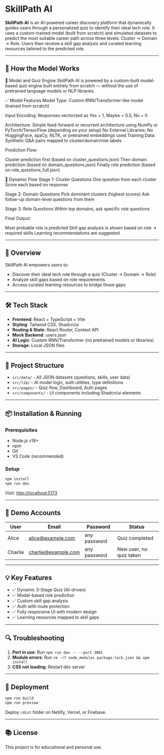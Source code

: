 
# SkillPath AI

**SkillPath AI** is an AI-powered career discovery platform that dynamically guides users through a personalized quiz to identify their ideal tech role. It uses a custom-trained model (built from scratch) and simulated datasets to predict the most suitable career path across three levels: Cluster → Domain → Role. Users then receive a skill gap analysis and curated learning resources tailored to the predicted role.

---

## 🧠 How the Model Works

🧠 Model and Quiz Engine
SkillPath AI is powered by a custom-built model-based quiz engine built entirely from scratch — without the use of pretrained language models or NLP libraries.

✅ Model Features
Model Type: Custom RNN/Transformer-like model (trained from scratch)

Input Encoding: Responses vectorized as Yes = 1, Maybe = 0.5, No = 0

Architecture: Simple feed-forward or recurrent architecture using NumPy or PyTorch/TensorFlow (depending on your setup)
No External Libraries: No HuggingFace, spaCy, NLTK, or pretrained embeddings used
Training Data: Synthetic Q&A pairs mapped to cluster/domain/role labels

Prediction Flow:

Cluster prediction first (based on cluster_questions.json)
Then domain prediction (based on domain_questions.json)
Finally role prediction (based on role_questions_full.json)

🔁 Dynamic Flow
Stage 1: Cluster Questions
One question from each cluster
Score each based on response

Stage 2: Domain Questions
Pick dominant clusters (highest scores)
Ask follow-up domain-level questions from them

Stage 3: Role Questions
Within top domains, ask specific role questions

Final Output:

Most probable role is predicted
Skill gap analysis is shown based on role → required skills
Learning recommendations are suggested

---

## 🚀 Overview

SkillPath AI empowers users to:

- Discover their ideal tech role through a quiz (Cluster → Domain → Role)
- Analyze skill gaps based on role requirements
- Access curated learning resources to bridge those gaps

---

## 🛠️ Tech Stack

- **Frontend**: React + TypeScript + Vite
- **Styling**: Tailwind CSS, Shadcn/ui
- **Routing & State**: React Router, Context API
- **Mock Backend**: users.json
- **AI Logic**: Custom RNN/Transformer (no pretrained models or libraries)
- **Storage**: Local JSON files

---

## 📁 Project Structure

- `src/data/` - All JSON datasets (questions, skills, user data)
- `src/lib/` - AI model logic, auth utilities, type definitions
- `src/pages/` - Quiz flow, Dashboard, Auth pages
- `src/components/` - UI components including Shadcn/ui elements

---

## 📦 Installation & Running

### Prerequisites

- Node.js v18+
- npm
- Git
- VS Code (recommended)

### Setup

```bash
npm install
npm run dev
```

Visit: [http://localhost:5173](http://localhost:5173)

---

## 🔑 Demo Accounts

| User     | Email                | Password      | Status                    |
|----------|----------------------|---------------|----------------------------|
| Alice    | <alice@example.com>    | any password  | Quiz completed            |
| Charlie  | <charlie@example.com>  | any password  | New user, no quiz taken   |

---

## 💡 Key Features

- ✅ Dynamic 3-Stage Quiz (AI-driven)
- ✅ Model-based role prediction
- ✅ Custom skill gap analysis
- ✅ Auth with route protection
- ✅ Fully responsive UI with modern design
- ✅ Learning resources mapped to skill gaps

---

## 🔍 Troubleshooting

1. **Port in use**: Run `npm run dev -- --port 3001`
2. **Module errors**: Run `rm -rf node_modules package-lock.json && npm install`
3. **CSS not loading**: Restart dev server

---

## 🚀 Deployment

```bash
npm run build
npm run preview
```

Deploy `/dist` folder on Netlify, Vercel, or Firebase.

---

## 📚 License

This project is for educational and personal use.

